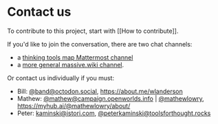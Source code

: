 # Contact us

To contribute to this project, start with [[How to contribute]].

If you'd like to join the conversation, there are two chat channels:

- a [thinking tools map Mattermost channel](https://chat.collectivesensecommons.org/agora/channels/ogm-thinking-tools-map-project)
- a [more general massive.wiki channel](https://chat.collectivesensecommons.org/agora/channels/massive-wiki).

Or contact us individually if you must:

* Bill: [@band@octodon.social](https://octodon.social/@band), https://about.me/wlanderson  
* Mathew: [@mathew@campaign.openworlds.info](https://campaign.openworlds.info/web/@mathew) | [@mathewlowry](https://twitter.com/mathewlowry), https://myhub.ai/@mathewlowry/about/
* Peter: [kaminski@istori.com](mailto:kaminski@istori.com), [@peterkaminski@toolsforthought.rocks](https://toolsforthought.rocks/@peterkaminski)
